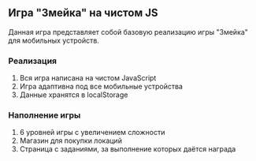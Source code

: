 <h2>Игра "Змейка" на чистом JS</h2>

Данная игра представляет собой базовую реализацию игры "Змейка" для мобильных устройств.

<h3>Реализация</h3>
<ol>
  <li>Вся игра написана на чистом JavaScript</li>
  <li>Игра адаптивна под все мобильные устройства</li>
  <li>Данные хранятся в localStorage</li>
</ol>

<h3>Наполнение игры</h3>
<ol>
  <li>6 уровней игры с увеличением сложности</li>
  <li>Магазин для покупки локаций</li>
  <li>Страница с заданиями, за выполнение которых даётся награда</li>
</ol>
